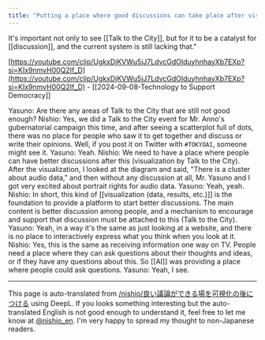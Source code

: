 ```yaml
---
title: "Putting a place where good discussions can take place after visualization"
---
```


It's important not only to see [[Talk to the City]], but for it to be a catalyst for [[discussion]], and the current system is still lacking that."

[https://youtube.com/clip/UgkxDjKVWu5iJ7LdvcGdOlduyhnhayXb7EXp?si=KIx9nmvH00Q2If_D](https://youtube.com/clip/UgkxDjKVWu5iJ7LdvcGdOlduyhnhayXb7EXp?si=KIx9nmvH00Q2If_D)
    - [[2024-09-08-Technology to Support Democracy]]

Yasuno: Are there any areas of Talk to the City that are still not good enough?
Nishio: Yes, we did a Talk to the City event for Mr. Anno's gubernatorial campaign this time, and after seeing a scatterplot full of dots, there was no place for people who saw it to get together and discuss or write their opinions. Well, if you post it on Twitter with `#TOKYOAI`, someone might see it.
Yasuno: Yeah.
Nishio: We need to have a place where people can have better discussions after this (visualization by Talk to the City). After the visualization, I looked at the diagram and said, "There is a cluster about audio data," and then without any discussion at all, Mr. Yasuno and I got very excited about portrait rights for audio data.
Yasuno: Yeah, yeah.
Nishio: In short, this kind of [[visualization (data, results, etc.)]] is the foundation to provide a platform to start better discussions. The main content is better discussion among people, and a mechanism to encourage and support that discussion must be attached to this (Talk to the City).
Yasuno: Yeah, in a way it's the same as just looking at a website, and there is no place to interactively express what you think when you look at it.
Nishio: Yes, this is the same as receiving information one way on TV. People need a place where they can ask questions about their thoughts and ideas, or if they have any questions about this. So [[AI]] was providing a place where people could ask questions.
Yasuno: Yeah, I see.

---
This page is auto-translated from [/nishio/良い議論ができる場を可視化の後につける](https://scrapbox.io/nishio/良い議論ができる場を可視化の後につける) using DeepL. If you looks something interesting but the auto-translated English is not good enough to understand it, feel free to let me know at [@nishio_en](https://twitter.com/nishio_en). I'm very happy to spread my thought to non-Japanese readers.